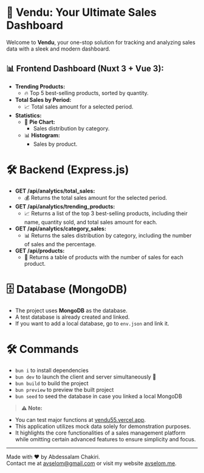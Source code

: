 # 🚀 Vendu: Your Ultimate Sales Dashboard

Welcome to **Vendu**, your one-stop solution for tracking and analyzing sales data with a sleek and modern dashboard.

## 📊 Frontend Dashboard (Nuxt 3 + Vue 3):
- **Trending Products:**
  - 🔥 Top 5 best-selling products, sorted by quantity.
- **Total Sales by Period:**
  - 📈 Total sales amount for a selected period.
- **Statistics:**
  - 🥧 **Pie Chart:**
    - Sales distribution by category.
  - 📊 **Histogram:**
    - Sales by product.

# 🛠️ Backend (Express.js)
- **GET /api/analytics/total_sales:**
  - 💰 Returns the total sales amount for the selected period.
- **GET /api/analytics/trending_products:**
  - 📈 Returns a list of the top 3 best-selling products, including their name, quantity sold, and total sales amount for each.
- **GET /api/analytics/category_sales:**
  - 📊 Returns the sales distribution by category, including the number of sales and the percentage.
- **GET /api/products:**
  - 🛒 Returns a table of products with the number of sales for each product.

# 🗄️ Database (MongoDB)
- The project uses **MongoDB** as the database.
- A test database is already created and linked.
- If you want to add a local database, go to `env.json` and link it.

# 🛠️ Commands

- `bun i` to install dependencies
- `bun dev` to launch the client and server simultaneously 🚀
- `bun build` to build the project
- `bun preview` to preview the built project
- `bun seed` to seed the database in case you linked a local MongoDB

> **⚠️ Note:** 
- You can test major functions at [vendu55.vercel.app](https://vendu55.vercel.app).
- This application utilizes mock data solely for demonstration purposes. 
- It highlights the core functionalities of a sales management platform while omitting certain advanced features to ensure simplicity and focus.
---

Made with ❤️ by Abdessalam Chakiri.  
Contact me at avselom@gmail.com or visit my website [avselom.me](https://avselom.me).
